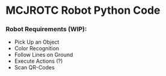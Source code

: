 # MCJROTC Robot Python Code

### Robot Requirements (WIP):
 - Pick Up an Object
 - Color Recognition
 - Follow Lines on Ground
 - Execute Actions (?)
 - Scan QR-Codes
